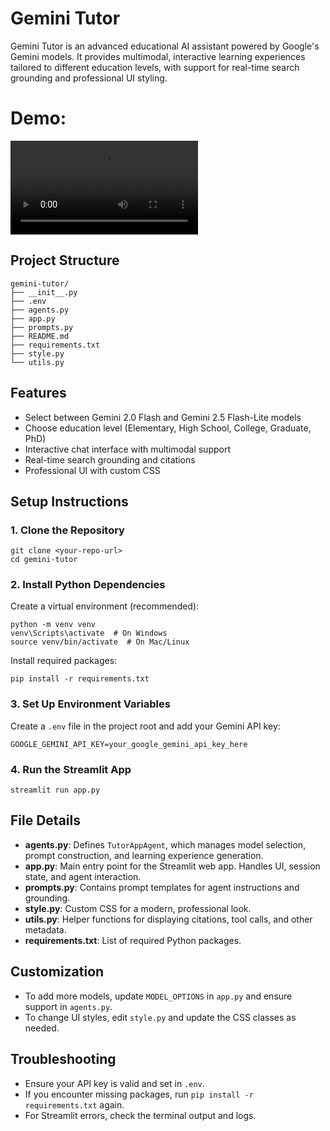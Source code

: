 # Gemini Tutor

Gemini Tutor is an advanced educational AI assistant powered by Google's Gemini models. It provides multimodal, interactive learning experiences tailored to different education levels, with support for real-time search grounding and professional UI styling.

# Demo:
<video controls src="Gemini Multimodal Tutor - Google Chrome 2025-08-15 10-33-01.mp4" title="Gemini-Tutor Demo"></video>


## Project Structure
```
gemini-tutor/
├── __init__.py
├── .env
├── agents.py
├── app.py
├── prompts.py
├── README.md
├── requirements.txt
├── style.py
└── utils.py

```


## Features
- Select between Gemini 2.0 Flash and Gemini 2.5 Flash-Lite models
- Choose education level (Elementary, High School, College, Graduate, PhD)
- Interactive chat interface with multimodal support
- Real-time search grounding and citations
- Professional UI with custom CSS

## Setup Instructions

### 1. Clone the Repository
```
git clone <your-repo-url>
cd gemini-tutor
```

### 2. Install Python Dependencies
Create a virtual environment (recommended):
```
python -m venv venv
venv\Scripts\activate  # On Windows
source venv/bin/activate  # On Mac/Linux
```
Install required packages:
```
pip install -r requirements.txt
```

### 3. Set Up Environment Variables
Create a `.env` file in the project root and add your Gemini API key:
```
GOOGLE_GEMINI_API_KEY=your_google_gemini_api_key_here
```

### 4. Run the Streamlit App
```
streamlit run app.py
```

## File Details
- **agents.py**: Defines `TutorAppAgent`, which manages model selection, prompt construction, and learning experience generation.
- **app.py**: Main entry point for the Streamlit web app. Handles UI, session state, and agent interaction.
- **prompts.py**: Contains prompt templates for agent instructions and grounding.
- **style.py**: Custom CSS for a modern, professional look.
- **utils.py**: Helper functions for displaying citations, tool calls, and other metadata.
- **requirements.txt**: List of required Python packages.

## Customization
- To add more models, update `MODEL_OPTIONS` in `app.py` and ensure support in `agents.py`.
- To change UI styles, edit `style.py` and update the CSS classes as needed.

## Troubleshooting
- Ensure your API key is valid and set in `.env`.
- If you encounter missing packages, run `pip install -r requirements.txt` again.
- For Streamlit errors, check the terminal output and logs.
